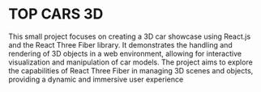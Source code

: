 # TOP CARS 3D
This small project focuses on creating a 3D car showcase using React.js and the React Three Fiber library. It demonstrates the handling and rendering of 3D objects in a web environment, allowing for interactive visualization and manipulation of car models. The project aims to explore the capabilities of React Three Fiber in managing 3D scenes and objects, providing a dynamic and immersive user experience
